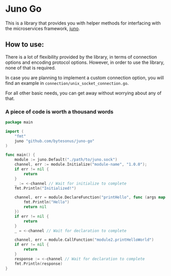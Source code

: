 # Juno Go

This is a library that provides you with helper methods for interfacing with the microservices framework, [juno](https://github.com/bytesonus/juno).

## How to use:

There is a lot of flexibility provided by the library, in terms of connection options and encoding protocol options. However, in order to use the library, none of that is required.

In case you are planning to implement a custom connection option, you will find an example in `connection/unix_socket_connection.go`.

For all other basic needs, you can get away without worrying about any of that.

### A piece of code is worth a thousand words

```go
package main

import (
    "fmt"
    juno "github.com/bytesonus/juno-go"
)

func main() {
    module := juno.Default("./path/to/juno.sock")
    channel, err := module.Initialize("module-name", "1.0.0");
    if err != nil {
        return
    }
    _ := <-channel // Wait for initialize to complete
    fmt.Println("Initialized!")

    channel, err = module.DeclareFunction("printHello", func (args map[string]interface{}) interface{} {
        fmt.Println("Hello")
        return nil
    })
    if err != nil {
        return
    }
    _ = <-channel // Wait for declaration to complete

    channel, err = module.CallFunction("module2.printHelloWorld")
    if err != nil {
        return
    }
    response := <-channel // Wait for declaration to complete
    fmt.Println(response)
}
```
